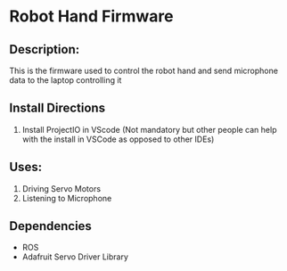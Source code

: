 # Robot Hand Firmware

## Description:
This is the firmware used to control the robot hand and send microphone data to the laptop controlling it

## Install Directions
1. Install ProjectIO in VScode
(Not mandatory but other people can help with the install in VSCode as opposed to other IDEs)

## Uses:
1. Driving Servo Motors
2. Listening to Microphone

## Dependencies
- ROS 
- Adafruit Servo Driver Library

